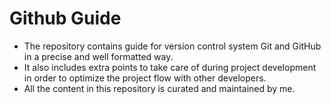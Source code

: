 # Github Guide
* The repository contains guide for version control system Git and GitHub in a precise and well formatted way. 
* It also includes extra points to take care of during project development in order to optimize the project flow with other developers.
* All the content in this repository is curated and maintained by me.
